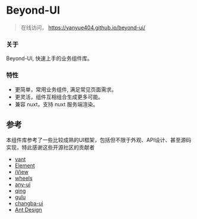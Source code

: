 # Beyond-UI

> 在线访问， https://yanyue404.github.io/beyond-ui/

### 关于

Beyond-UI, 快速上手的业务组件库。

### 特性

- 更简单，常用业务组件, 满足常见页面需求。
- 更灵活，组件互相组合生成更多可能。
- 兼容 nuxt，支持 nuxt 服务端渲染。

## 参考

本组件库参考了一些比较成熟的UI框架，包括但不限于外观、API设计、甚至源码实现，特此感谢这些开源社区的贡献者

- [vant](https://github.com/youzan/vant)
- [Element](https://github.com/ElemeFE/element)
- [iView](https://github.com/iview/iview)
- [wheels](https://github.com/FrankFang/wheels)
- [any-ui](https://github.com/any86/any-ui)
- [qing](https://github.com/veedrin/qing)
- [gulu](https://github.com/FrankFang/gulu)
- [changba-ui](https://github.com/ChangbaFE/changba-ui)
- [Ant Design](https://github.com/ant-design/ant-design/tree/3.x-stable)


